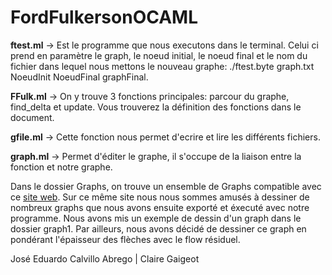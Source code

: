 # FordFulkersonOCAML
<b>ftest.ml</b> -> Est le programme que nous executons dans le terminal. Celui ci prend en paramètre le graph, le noeud initial, le noeud final et le nom du fichier dans lequel nous mettons le nouveau graphe: ./ftest.byte graph.txt NoeudInit NoeudFinal graphFinal.

<b>FFulk.ml</b> -> On y trouve 3 fonctions principales: parcour du graphe, find_delta et update. Vous trouverez la définition des fonctions dans le document.

<b>gfile.ml</b> -> Cette fonction nous permet d'ecrire et lire les différents fichiers.

<b>graph.ml</b> -> Permet d'éditer le graphe, il s'occupe de la liaison entre la fonction et notre graphe.

Dans le dossier Graphs, on trouve un ensemble de Graphs compatible avec ce <a href="https://www-m9.ma.tum.de/graph-algorithms/flow-ford-fulkerson/index_en.html">site web</a>. Sur ce même site nous nous sommes amusés à dessiner de nombreux graphs que nous avons ensuite exporté et éxecuté avec notre programme.
Nous avons mis un exemple de dessin d'un graph dans le dossier graph1. Par ailleurs, nous avons décidé de dessiner ce graph en pondérant l'épaisseur des flèches avec le flow résiduel.

José Eduardo Calvillo Abrego | 
Claire Gaigeot

